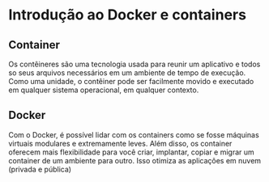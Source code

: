 # Introdução ao Docker e containers

## Container
Os contêineres são uma tecnologia usada para reunir um aplicativo e todos so seus arquivos necessários em um ambiente de tempo de execução. Como uma unidade, o contêiner pode ser facilmente movido e executado em qualquer sistema operacional, em qualquer contexto.

## Docker
Com o Docker, é possível lidar com os containers como se fosse máquinas virtuais modulares e extremamente leves. Além disso, os container oferecem mais flexibilidade para você criar, implantar, copiar e migrar um container de um ambiente para outro. Isso otimiza as aplicações em nuvem (privada e pública)